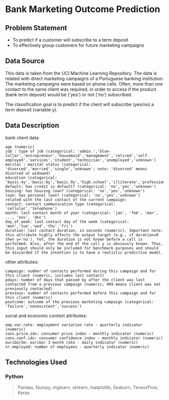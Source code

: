 # Bank Marketing Outcome Prediction

## Problem Statement
* To predict if a customer will subscribe to a term deposit
* To effectively group customers for future marketing campaigns

## Data Source
This data is taken from the UCI Machine Learning Repository. The data is related with direct marketing campaigns of a Portuguese banking institution. The marketing campaigns were based on phone calls. Often, more than one contact to the same client was required, in order to access if the product (bank term deposit) would be ('yes') or not ('no') subscribed.

The classification goal is to predict if the client will subscribe (yes/no) a term deposit (variable y).

## Data Description

bank client data:

    age (numeric)
    job : type of job (categorical: 'admin.','blue-collar','entrepreneur','housemaid','management','retired','self-employed','services','student','technician','unemployed','unknown')
    marital : marital status (categorical: 'divorced','married','single','unknown'; note: 'divorced' means divorced or widowed)
    education (categorical: 'basic.4y','basic.6y','basic.9y','high.school','illiterate','professional.course','university.degree','unknown')
    default: has credit in default? (categorical: 'no','yes','unknown')
    housing: has housing loan? (categorical: 'no','yes','unknown')
    loan: has personal loan? (categorical: 'no','yes','unknown')
    related with the last contact of the current campaign:
    contact: contact communication type (categorical: 'cellular','telephone')
    month: last contact month of year (categorical: 'jan', 'feb', 'mar', ..., 'nov', 'dec')
    day_of_week: last contact day of the week (categorical: 'mon','tue','wed','thu','fri')
    duration: last contact duration, in seconds (numeric). Important note: this attribute highly affects the output target (e.g., if duration=0 then y='no'). Yet, the duration is not known before a call is performed. Also, after the end of the call y is obviously known. Thus, this input should only be included for benchmark purposes and should be discarded if the intention is to have a realistic predictive model.

other attributes:

    campaign: number of contacts performed during this campaign and for this client (numeric, includes last contact)
    pdays: number of days that passed by after the client was last contacted from a previous campaign (numeric; 999 means client was not previously contacted)
    previous: number of contacts performed before this campaign and for this client (numeric)
    poutcome: outcome of the previous marketing campaign (categorical: 'failure','nonexistent','success')

social and economic context attributes:


    emp.var.rate: employment variation rate - quarterly indicator (numeric)
    cons.price.idx: consumer price index - monthly indicator (numeric)
    cons.conf.idx: consumer confidence index - monthly indicator (numeric)
    euribor3m: euribor 3 month rate - daily indicator (numeric)
    nr.employed: number of employees - quarterly indicator (numeric)


## Technologies Used

### Python
> Pandas, Numpy, mglearn, sklearn, matplotlib, Seaborn, TensorFlow, Keras

